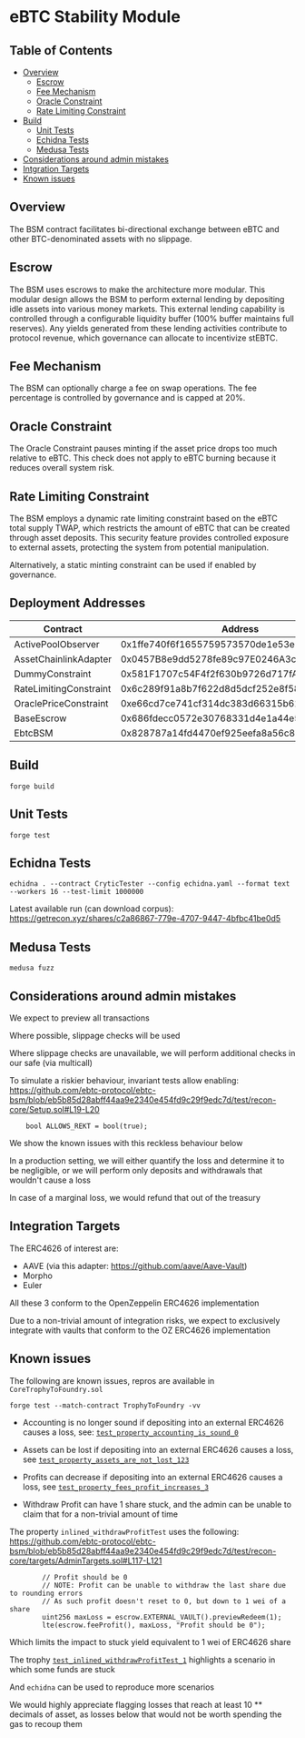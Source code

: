 # eBTC Stability Module

## Table of Contents
- [Overview](#overview)
    - [Escrow](#escrow)
    - [Fee Mechanism](#fee-mechanism)
    - [Oracle Constraint](#oracle-constraint)
    - [Rate Limiting Constraint](#rate-limiting-constraint)
- [Build](#build)
    - [Unit Tests](#unit-tests)
    - [Echidna Tests](#echidna-tests)
    - [Medusa Tests](#medusa-tests)
- [Considerations around admin mistakes](#considerations-around-admin-mistakes)
- [Intgration Targets](#integration-targets)
- [Known issues](#known-issues)

## Overview

The BSM contract facilitates bi-directional exchange between eBTC and other BTC-denominated assets with no slippage. 

## Escrow

The BSM uses escrows to make the architecture more modular. This modular design allows the BSM to perform external lending by depositing idle assets into various money markets. This external lending capability is controlled through a configurable liquidity buffer (100% buffer maintains full reserves). Any yields generated from these lending activities contribute to protocol revenue, which governance can allocate to incentivize stEBTC.

## Fee Mechanism

The BSM can optionally charge a fee on swap operations. The fee percentage is controlled by governance and is capped at 20%.

## Oracle Constraint

The Oracle Constraint pauses minting if the asset price drops too much relative to eBTC. This check does not apply to eBTC burning because it reduces overall system risk.

## Rate Limiting Constraint

The BSM employs a dynamic rate limiting constraint based on the eBTC total supply TWAP, which restricts the amount of eBTC that can be created through asset deposits. This security feature provides controlled exposure to external assets, protecting the system from potential manipulation.

Alternatively, a static minting constraint can be used if enabled by governance.

## Deployment Addresses

| Contract               | Address                                    |
| -------------------    | ------------------------------------------ |
| ActivePoolObserver     | 0x1ffe740f6f1655759573570de1e53e7b43e9f01a |
| AssetChainlinkAdapter  | 0x0457B8e9dd5278fe89c97E0246A3c6Cf2C0d6034 |
| DummyConstraint        | 0x581F1707c54F4f2f630b9726d717fA579d526976 |
| RateLimitingConstraint | 0x6c289f91a8b7f622d8d5dcf252e8f5857cac3e8b |
| OraclePriceConstraint  | 0xe66cd7ce741cf314dc383d66315b61e1c9a3a15e |
| BaseEscrow             | 0x686fdecc0572e30768331d4e1a44e5077b2f6083 |
| EbtcBSM                | 0x828787a14fd4470ef925eefa8a56c88d85d4a06a |

## Build

```
forge build
```

## Unit Tests

```
forge test
```

## Echidna Tests

```
echidna . --contract CryticTester --config echidna.yaml --format text --workers 16 --test-limit 1000000
```

Latest available run (can download corpus): https://getrecon.xyz/shares/c2a86867-779e-4707-9447-4bfbc41be0d5

## Medusa Tests

```
medusa fuzz
```

## Considerations around admin mistakes

We expect to preview all transactions

Where possible, slippage checks will be used

Where slippage checks are unavailable, we will perform additional checks in our safe (via multicall)

To simulate a riskier behaviour, invariant tests allow enabling:
https://github.com/ebtc-protocol/ebtc-bsm/blob/eb5b85d28abff44aa9e2340e454fd9c29f9edc7d/test/recon-core/Setup.sol#L19-L20

```solidity
    bool ALLOWS_REKT = bool(true);

```

We show the known issues with this reckless behaviour below

In a production setting, we will either quantify the loss and determine it to be negligible, or we will perform only deposits and withdrawals that wouldn't cause a loss

In case of a marginal loss, we would refund that out of the treasury


## Integration Targets

The ERC4626 of interest are:
- AAVE (via this adapter: https://github.com/aave/Aave-Vault)
- Morpho
- Euler

All these 3 conform to the OpenZeppelin ERC4626 implementation

Due to a non-trivial amount of integration risks, we expect to exclusively integrate with vaults that conform to the OZ ERC4626 implementation


## Known issues

The following are known issues, repros are available in `CoreTrophyToFoundry.sol`

```
forge test --match-contract TrophyToFoundry -vv
```

- Accounting is no longer sound if depositing into an external ERC4626 causes a loss, see: [`test_property_accounting_is_sound_0`](https://github.com/ebtc-protocol/ebtc-bsm/blob/eb5b85d28abff44aa9e2340e454fd9c29f9edc7d/test/recon-core/trophies/CoreTrophyToFoundry.sol#L28-L29)
- Assets can be lost if depositing into an external ERC4626 causes a loss, see [`test_property_assets_are_not_lost_123`](https://github.com/ebtc-protocol/ebtc-bsm/blob/eb5b85d28abff44aa9e2340e454fd9c29f9edc7d/test/recon-core/trophies/CoreTrophyToFoundry.sol#L41-L42)
- Profits can decrease if depositing into an external ERC4626 causes a loss, see [`test_property_fees_profit_increases_3`](https://github.com/ebtc-protocol/ebtc-bsm/blob/eb5b85d28abff44aa9e2340e454fd9c29f9edc7d/test/recon-core/trophies/CoreTrophyToFoundry.sol#L54-L55)

- Withdraw Profit can have 1 share stuck, and the admin can be unable to claim that for a non-trivial amount of time

The property `inlined_withdrawProfitTest` uses the following:
https://github.com/ebtc-protocol/ebtc-bsm/blob/eb5b85d28abff44aa9e2340e454fd9c29f9edc7d/test/recon-core/targets/AdminTargets.sol#L117-L121

```solidity
        // Profit should be 0
        // NOTE: Profit can be unable to withdraw the last share due to rounding errors
        // As such profit doesn't reset to 0, but down to 1 wei of a share
        uint256 maxLoss = escrow.EXTERNAL_VAULT().previewRedeem(1);
        lte(escrow.feeProfit(), maxLoss, "Profit should be 0");
```

Which limits the impact to stuck yield equivalent to 1 wei of ERC4626 share

The trophy [`test_inlined_withdrawProfitTest_1`](https://github.com/ebtc-protocol/ebtc-bsm/blob/eb5b85d28abff44aa9e2340e454fd9c29f9edc7d/test/recon-core/trophies/CoreTrophyToFoundry.sol#L77-L78) highlights a scenario in which some funds are stuck

And `echidna` can be used to reproduce more scenarios

We would highly appreciate flagging losses that reach at least 10 ** decimals of asset, as losses below that would not be worth spending the gas to recoup them
